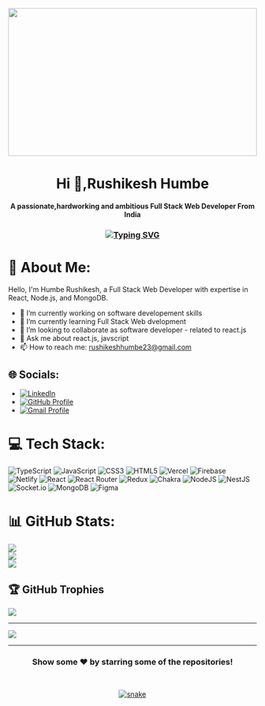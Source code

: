 <img  src="https://www.wingstechsolutions.com/wp-content/uploads/2022/03/full-stack-development.gif" height="300px" width="100%" align="center" />

<h1 align="center">Hi 👋,Rushikesh Humbe</h1>
<h4 align="center">A passionate,hardworking and ambitious Full Stack Web Developer From India</h4>

<h3 align="center"><a href="https://git.io/typing-svg"><img src="https://readme-typing-svg.herokuapp.com?font=Fira+Code&weight=500&size=25&pause=1000&color=4025FF&background=5200FF00&center=true&vCenter=true&width=435&lines=I+am+Full+Stack+Web+Developer+;Hope+to+get+in+touch" alt="Typing SVG" /></a></h3>

 
 
# 💫 About Me: 
Hello, I'm  Humbe Rushikesh, a Full Stack Web Developer with expertise in React, Node.js, and MongoDB.
- 🔭 I’m currently working on software developement skills
- 🌱 I’m currently learning Full Stack Web dvelopment
- 👯 I’m looking to collaborate as software developer - related to react.js
- 💬 Ask me about react.js, javscript
- 📫 How to reach me:  rushikeshhumbe23@gmail.com 


## 🌐 Socials:
- [![LinkedIn](https://img.shields.io/badge/LinkedIn-%230077B5.svg?logo=linkedin&logoColor=white)](https://www.linkedin.com/in/rushikeshhumbe23) 
- [![GitHub Profile](https://img.shields.io/badge/github-%230077B5.svg?logo=github&logoColor=white)](https://github.com/rushikeshhumbe23)
-  [![Gmail Profile](https://img.shields.io/badge/github-%230077B5.svg?logo=gmail&logoColor=white)](rushikeshhumbe23@gmail.com)


# 💻 Tech Stack:
![TypeScript](https://img.shields.io/badge/typescript-%23007ACC.svg?style=for-the-badge&logo=typescript&logoColor=white) ![JavaScript](https://img.shields.io/badge/javascript-%23323330.svg?style=for-the-badge&logo=javascript&logoColor=%23F7DF1E) ![CSS3](https://img.shields.io/badge/css3-%231572B6.svg?style=for-the-badge&logo=css3&logoColor=white) ![HTML5](https://img.shields.io/badge/html5-%23E34F26.svg?style=for-the-badge&logo=html5&logoColor=white) ![Vercel](https://img.shields.io/badge/vercel-%23000000.svg?style=for-the-badge&logo=vercel&logoColor=white) ![Firebase](https://img.shields.io/badge/firebase-%23039BE5.svg?style=for-the-badge&logo=firebase) ![Netlify](https://img.shields.io/badge/netlify-%23000000.svg?style=for-the-badge&logo=netlify&logoColor=#00C7B7) ![React](https://img.shields.io/badge/react-%2320232a.svg?style=for-the-badge&logo=react&logoColor=%2361DAFB) ![React Router](https://img.shields.io/badge/React_Router-CA4245?style=for-the-badge&logo=react-router&logoColor=white) ![Redux](https://img.shields.io/badge/redux-%23593d88.svg?style=for-the-badge&logo=redux&logoColor=white) ![Chakra](https://img.shields.io/badge/chakra-%234ED1C5.svg?style=for-the-badge&logo=chakraui&logoColor=white) ![NodeJS](https://img.shields.io/badge/node.js-6DA55F?style=for-the-badge&logo=node.js&logoColor=white) ![NestJS](https://img.shields.io/badge/nestjs-%23E0234E.svg?style=for-the-badge&logo=nestjs&logoColor=white) ![Socket.io](https://img.shields.io/badge/Socket.io-black?style=for-the-badge&logo=socket.io&badgeColor=010101) ![MongoDB](https://img.shields.io/badge/MongoDB-%234ea94b.svg?style=for-the-badge&logo=mongodb&logoColor=white) 	![Figma](https://img.shields.io/badge/figma-%23F24E1E.svg?style=for-the-badge&logo=figma&logoColor=white)
# 📊 GitHub Stats:
 ![](https://github-readme-stats.vercel.app/api?username=rushikeshhumbe23&theme=highcontrast&hide_border=false&include_all_commits=true&count_private=true)<br/>
 ![](https://github-readme-streak-stats.herokuapp.com/?user=rushikeshhumbe23&theme=highcontrast&hide_border=false)<br/>
 ![](https://github-readme-stats.vercel.app/api/top-langs/?username=rushikeshhumbe23&theme=highcontrast&hide_border=false&include_all_commits=true&count_private=true&layout=compact)

## 🏆 GitHub Trophies
![](https://github-profile-trophy.vercel.app/?username=rushikeshhumbe23&theme=tokyonight&no-frame=true&no-bg=true&margin-w=60)

---
[![](https://visitcount.itsvg.in/api?id=rushikeshhumbe23&icon=0&color=0)](https://visitcount.itsvg.in)

<hr/>
<h3 align="center">
 Show some ❤️ by starring some of the repositories!
</h3>
<br>


<div align="center">
  <a href="https://1999azzar.github.io/1999AZZAR/">

  <img  src="https://github.com/rushikeshhumbe23/blob/main/resources/img/grid-snake.svg"
       alt="snake" /></a>
</div>
<!-- Proudly created with GPRM ( https://gprm.itsvg.in ) -->

